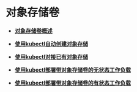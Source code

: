 # 对象存储卷<a name="cce_10_0322"></a>

-   **[对象存储卷概述](对象存储卷概述.md)**  

-   **[使用kubectl自动创建对象存储](使用kubectl自动创建对象存储.md)**  

-   **[使用kubectl对接已有对象存储](使用kubectl对接已有对象存储.md)**  

-   **[使用kubectl部署带对象存储卷的无状态工作负载](使用kubectl部署带对象存储卷的无状态工作负载.md)**  

-   **[使用kubectl部署带对象存储卷的有状态工作负载](使用kubectl部署带对象存储卷的有状态工作负载.md)**  


